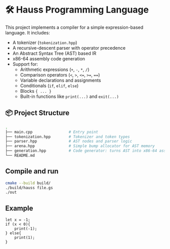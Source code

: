 # 🛠️ Hauss Programming Language

This project implements a compiler for a simple expression-based language. It includes:

- A tokenizer (`tokenization.hpp`)
- A recursive-descent parser with operator precedence
- An Abstract Syntax Tree (AST) based IR
- x86-64 assembly code generation
- Support for:
  - Arithmetic expressions (`+`, `-`, `*`, `/`)
  - Comparison operators (`<`, `>`, `<=`, `>=`, `==`)
  - Variable declarations and assignments
  - Conditionals (`if`, `elif`, `else`)
  - Blocks `{ ... }`
  - Built-in functions like `print(...)` and `exit(...)`

## 📦 Project Structure

```bash
.
├── main.cpp                # Entry point
├── tokenization.hpp        # Tokenizer and token types
├── parser.hpp              # AST nodes and parser logic
├── arena.hpp               # Simple bump allocator for AST memory
├── generation.hpp          # Code generator: turns AST into x86-64 assembly
└── README.md
```

## Compile and run

```bash
cmake --build build/
./build/hauss file.gs
./out
```

## Example

```
let x = -1;
if (x < 0){
    print(-1);
} else{
    print(1);
}
